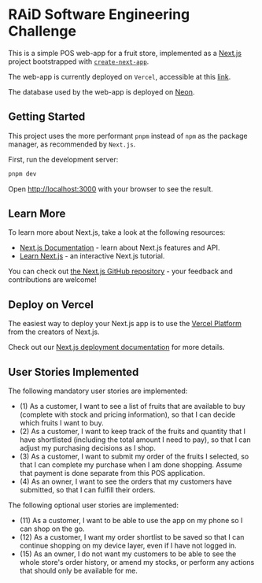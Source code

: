 # RAiD Software Engineering Challenge

This is a simple POS web-app for a fruit store, implemented as a [Next.js](https://nextjs.org) project bootstrapped with [`create-next-app`](https://nextjs.org/docs/app/api-reference/cli/create-next-app).

The web-app is currently deployed on `Vercel`, accessible at this [link](https://fruitstorepos.vercel.app/).

The database used by the web-app is deployed on [Neon](https://neon.tech/).

## Getting Started

This project uses the more performant `pnpm` instead of `npm` as the package manager, as recommended by `Next.js`.

First, run the development server:

```bash
pnpm dev
```

Open [http://localhost:3000](http://localhost:3000) with your browser to see the result.

## Learn More

To learn more about Next.js, take a look at the following resources:

- [Next.js Documentation](https://nextjs.org/docs) - learn about Next.js features and API.
- [Learn Next.js](https://nextjs.org/learn) - an interactive Next.js tutorial.

You can check out [the Next.js GitHub repository](https://github.com/vercel/next.js) - your feedback and contributions are welcome!

## Deploy on Vercel

The easiest way to deploy your Next.js app is to use the [Vercel Platform](https://vercel.com/new?utm_medium=default-template&filter=next.js&utm_source=create-next-app&utm_campaign=create-next-app-readme) from the creators of Next.js.

Check out our [Next.js deployment documentation](https://nextjs.org/docs/app/building-your-application/deploying) for more details.

## User Stories Implemented

The following mandatory user stories are implemented:

- (1) As a customer, I want to see a list of fruits that are available to buy (complete with stock and pricing information), so that I can decide which fruits I want to buy.
- (2) As a customer, I want to keep track of the fruits and quantity that I have shortlisted (including the total amount I need to pay), so that I can adjust my purchasing decisions as I shop.
- (3) As a customer, I want to submit my order of the fruits I selected, so that I can complete my purchase when I am done shopping. Assume that payment is done separate from this POS application.
- (4) As an owner, I want to see the orders that my customers have submitted, so that I can fulfill their orders.

The following optional user stories are implemented:

- (11) As a customer, I want to be able to use the app on my phone so I can shop on the go.
- (12) As a customer, I want my order shortlist to be saved so that I can continue shopping on my device layer, even if I have not logged in.
- (15) As an owner, I do not want my customers to be able to see the whole store's order history, or amend my stocks, or perform any actions that should only be available for me.